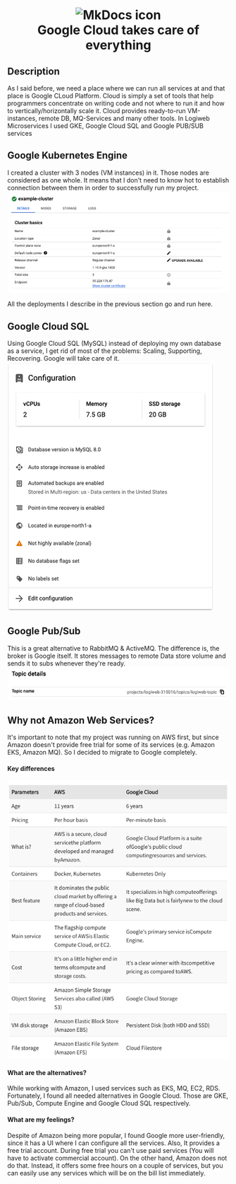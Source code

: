 <h1 align="center">
<img src="https://download.logo.wine/logo/Google_Cloud_Platform/Google_Cloud_Platform-Logo.wine.png" alt="MkDocs icon" width="200">
<br>Google Cloud takes care of everything
</h1>

## Description

<p>As I said before, we need a place where we can run all services at and that place is Google CLoud Platform.
Cloud is simply a set of tools that help programmers concentrate on writing code and not where to 
run it and how to vertically/horizontally scale it. Cloud provides ready-to-run 
VM-instances, remote DB, MQ-Services and many other tools. In Logiweb Microservices I used GKE, Google Cloud SQL and Google PUB/SUB services</p>

<!-- https://shields.io/ -->

## Google Kubernetes Engine
I created a cluster with 3 nodes (VM instances) in it. Those nodes are considered as one whole. 
It means that I don't need to know hot to establish connection between them in order to successfully run my project.
![img_2.png](img_2.png)

All the deployments I describe in the previous section go and run here.

## Google Cloud SQL
Using Google Cloud SQL (MySQL) instead of deploying my own database as a service, 
I get rid of most of the problems: Scaling, Supporting, Recovering. Google will take care of it.
![img_4.png](img_4.png)

## Google Pub/Sub
This is a great alternative to RabbitMQ & ActiveMQ. The difference is, the broker is Google itself. 
It stores messages to remote Data store volume and sends it to subs whenever they're ready.
![img_5.png](img_5.png)

## Why not Amazon Web Services?
It's important to note that my project was running on AWS first, but since Amazon doesn't provide free trial for 
some of its services (e.g. Amazon EKS, Amazon MQ). So I decided to migrate to Google completely.


#### Key differences
![img_3.png](img_3.png)

#### What are the alternatives?
While working with Amazon, I used services such as EKS, MQ, EC2, RDS. Fortunately, I found all needed alternatives in Google Cloud.
Those are GKE, Pub/Sub, Compute Engine and Google Cloud SQL respectively.


#### What are my feelings?
Despite of Amazon being more popular, I found Google more user-friendly, since it has a UI where I can configure all the services. 
Also, It provides a free trial account. During free trial you can't use paid services (You will have to activate commercial account).
On the other hand, Amazon does not do that. 
Instead, it offers some free hours on a couple of services, but you can easily
use any services which will be on the bill list immediately.
